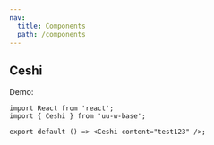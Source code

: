 ```yaml
---
nav:
  title: Components
  path: /components
---
```


## Ceshi

Demo:

```tsx
import React from 'react';
import { Ceshi } from 'uu-w-base';

export default () => <Ceshi content="test123" />;
```
